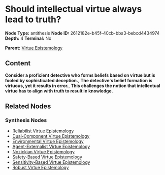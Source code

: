 # Should intellectual virtue always lead to truth?

**Node Type:** antithesis
**Node ID:** 2612182e-b45f-40cb-bba3-bebcd4434974
**Depth:** 4
**Terminal:** No

**Parent:** [Virtue Epistemology](virtue-epistemology-synthesis-67d92b72-892d-440c-b7c1-85ff04a6215b.md)

## Content

**Consider a proficient detective who forms beliefs based on virtue but is fooled by sophisticated deception.**, **The detective's belief formation is virtuous, yet it results in error.**, **This challenges the notion that intellectual virtue has to align with truth to result in knowledge.**

## Related Nodes

### Synthesis Nodes

- [Reliabilist Virtue Epistemology](reliabilist-virtue-epistemology-synthesis-20e0f1e1-b68b-443e-8634-7ab8b499dc9d.md)
- [Dual-Component Virtue Epistemology](dual-component-virtue-epistemology-synthesis-f5ef0d5a-09f8-4df3-8b77-0f583969afaf.md)
- [Environmental Virtue Epistemology](environmental-virtue-epistemology-synthesis-74b0ca10-8ebc-480a-998a-415bf7c3cbac.md)
- [Agent-Externalist Virtue Epistemology](agent-externalist-virtue-epistemology-synthesis-2dfd513e-4aa6-4e8c-bf36-761fd81d94e7.md)
- [Nozickian Virtue Epistemology](nozickian-virtue-epistemology-synthesis-386ad3e1-9b6b-4a07-af60-fa56a52fd971.md)
- [Safety-Based Virtue Epistemology](safety-based-virtue-epistemology-synthesis-dc77d879-247f-49a1-893a-d2b9647660dc.md)
- [Sensitivity-Based Virtue Epistemology](sensitivity-based-virtue-epistemology-synthesis-138fbfa2-2909-4d19-b3b4-d747194c89d9.md)
- [Robust Virtue Epistemology](robust-virtue-epistemology-synthesis-74d7d91a-0c51-423c-ac69-e3d3da0ce794.md)
